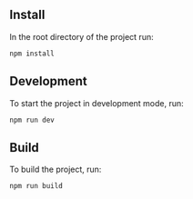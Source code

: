 ## Install

In the root directory of the project run:

```
npm install
```

## Development

To start the project in development mode, run:

```
npm run dev
```

## Build

To build the project, run:

```
npm run build
```
